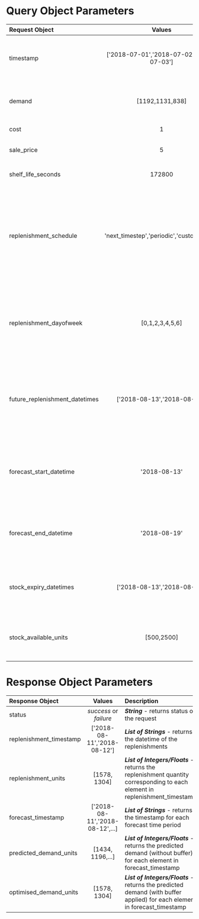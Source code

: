 # Query Object Parameters

| Request Object    				  | Values | Description     |
| :---      						  |    :----:   |    ---: |
| timestamp     					  | ['2018-07-01','2018-07-02','2018-07-03']   | ***[Required] List of Strings*** - Contains the datetime of the historical demand.  Must be in ISO8601 format (YYYY-MM-DD)  |
| demand 							  | [1192,1131,838] | ***[Required] List of Integers/Floats*** - Contains the demanded units for each historical period  |
| cost 								  | 1      | ***[Required] Float*** - Cost for one unit of the item |
| sale_price  			 		 	  | 5      | ***[Required] Float*** - Sale Price for one unit of the item |
| shelf_life_seconds  	  			  | 172800      | ***[Required] Integer*** - Shelf Life of the item, in seconds |
| replenishment_schedule 			  | 'next_timestep','periodic','custom_dates' | ***[Optional] String*** - Replenishment schedule - defaults to <em>'next_timestep'</em> (replenish the day after the historical data if not specified).  <em>'periodic'</em> is for regular replenishments throughout a week. <em>'custom_dates'</em> is for defining specific replenishment dates |
| replenishment_dayofweek 			  | [0,1,2,3,4,5,6]  | ***[Optional] List of Integers*** - Only used when replenishment_schedule is ***'periodic'***, specifies the days of the week when replenishment occurs.  Values between 0 (for Monday) and 6 (for Sunday) |
| future_replenishment_datetimes   	  | ['2018-08-13','2018-08-15'] | ***[Optional] List of Strings*** - Only used when replenishment_schedule is ***'custom_dates'***, specifies the dates when replenishment occurs.  Must be in ISO8601 format (YYYY-MM-DD) |
| forecast_start_datetime   		  | '2018-08-13'  | ***[Optional] String*** -  Only used when replenishment_schedule is ***'periodic'***.  Start point for range of dates for which to generate replenishments.  Must be in ISO8601 format (YYYY-MM-DD)  |
| forecast_end_datetime  			  | '2018-08-19'  | ***[Optional] String*** -  Only used when replenishment_schedule is ***'periodic'***.  End point for range of dates for which to generate replenishments |
| stock_expiry_datetimes 			  | ['2018-08-13','2018-08-16'] | ***[Optional] List of Strings*** - Contains the expiry datetimes for batches of Stock-on-Hand.  Must be in ISO8601 format (YYYY-MM-DD) |
| stock_available_units			      | [500,2500] | ***[Optional] List of Integers/Floats*** - Contains the units for each batch of Stock-on-Hand in stock_expiry_datetimes |


# Response Object Parameters

| Response Object      			| Values 	  | Description     |
| :---        					|    :----:   |          :--- |
| status      					| <em>success</em> or <em>failure</em> 	 | ***String*** - returns status of the request |
| replenishment_timestamp       | ['2018-08-11','2018-08-12']       | ***List of Strings*** - returns the datetime of the replenishments  |
| replenishment_units      		| [1578, 1304]       | ***List of Integers/Floats*** - returns the replenishment quantity corresponding to each element in replenishment_timestamp |
| forecast_timestamp   			|['2018-08-11','2018-08-12',...]  |  ***List of Strings*** - returns the timestamp for each forecast time period|
| predicted_demand_units     	|[1434, 1196,...]       | ***List of Integers/Floats*** - returns the predicted demand (without buffer) for each element in forecast_timestamp |
| optimised_demand_units        | [1578, 1304] | ***List of Integers/Floats*** - returns the predicted demand (with buffer applied) for each element in forecast_timestamp |
